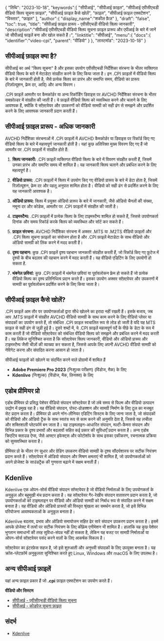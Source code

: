 {
"तिथि": "2023-10-18",
   "keywords":[
"सीपीआई",
"सीपीआई फ़ाइल",
"सीपीआई एवीसीएचडी वीडियो क्लिप सूचना फ़ाइल",
"सीपीआई फ़ाइल कैसे खोलें",
"फ़ाइल",
"सीपीआई फ़ाइल एक्सटेंशन",
"विस्तार",
"फ़ाइल"
],
   "author":{
"display_name":"शकील फ़ैज़"
},
"draft": "false",
"toc": true,
"title": "सीपीआई फ़ाइल प्रारूप - एवीसीएचडी वीडियो क्लिप जानकारी",
   "description":"सीपीआई एवीसीएचडी वीडियो क्लिप सूचना फ़ाइल प्रारूप और एपीआई के बारे में जानें जो सीपीआई फाइलें बना और खोल सकते हैं।",
"linktitle": "सीपीआई",
   "menu":{
      "docs":{
         "identifier":"video-cpi",
"parent": "वीडियो"
}
},
"लास्टमॉड": "2023-10-18"
}

## सीपीआई फ़ाइल क्या है?

सीपीआई का अर्थ "क्लिप सूचना" है और इसका उपयोग एवीसीएचडी निर्देशिका संरचना के भीतर व्यक्तिगत वीडियो क्लिप के बारे में मेटाडेटा संग्रहीत करने के लिए किया जाता है। इन .CPI फ़ाइलों में वीडियो क्लिप के बारे में जानकारी होती है, जैसे प्रत्येक क्लिप का प्रारंभ और समाप्ति समय, वीडियो का प्रारूप (रिज़ॉल्यूशन, फ़्रेम दर, आदि) और अन्य विवरण।

.CPI फ़ाइलें आमतौर पर कैमकॉर्डर या अन्य रिकॉर्डिंग डिवाइस पर AVCHD निर्देशिका संरचना के भीतर सबफ़ोल्डर में संग्रहीत की जाती हैं। ये फ़ाइलें वीडियो क्लिप को व्यवस्थित करने और चलाने के लिए आवश्यक हैं, क्योंकि ये सॉफ़्टवेयर और उपकरणों को वीडियो सामग्री को सही ढंग से समझने और प्रदर्शित करने के लिए आवश्यक जानकारी प्रदान करती हैं।

## सीपीआई फ़ाइल प्रारूप - अधिक जानकारी

AVCHD निर्देशिका संरचनाओं में .CPI फ़ाइलों में AVCHD कैमकोर्डर या डिवाइस पर रिकॉर्ड किए गए वीडियो क्लिप के बारे में महत्वपूर्ण जानकारी होती है। यहां कुछ अतिरिक्त मुख्य विवरण दिए गए हैं जो आमतौर पर .CPI फ़ाइलों में संग्रहीत होते हैं:

1. **क्लिप जानकारी:** .CPI फ़ाइलें व्यक्तिगत वीडियो क्लिप के बारे में विवरण संग्रहीत करती हैं, जिसमें उनका प्रारंभ और समाप्ति समय भी शामिल है। यह जानकारी क्लिप चलाने और प्रबंधित करने के लिए महत्वपूर्ण है।
    







2. **वीडियो प्रारूप:** .CPI फ़ाइलों में क्लिप में उपयोग किए गए वीडियो प्रारूप के बारे में डेटा होता है, जिसमें रिज़ॉल्यूशन, फ़्रेम दर और पहलू अनुपात शामिल होता है। वीडियो को सही ढंग से प्रदर्शित करने के लिए यह जानकारी आवश्यक है।
    







3. **ऑडियो प्रारूप:** क्लिप में प्रयुक्त ऑडियो प्रारूप के बारे में जानकारी, जैसे ऑडियो चैनलों की संख्या, नमूना दर और कोडेक, आमतौर पर .CPI फ़ाइलों में संग्रहीत की जाती है।
    







4. **टाइमस्टैम्प:** .CPI फ़ाइलों में प्रत्येक क्लिप के लिए टाइमस्टैम्प शामिल हो सकते हैं, जिससे उपयोगकर्ता दिनांक और समय रिकॉर्ड करके क्लिप को व्यवस्थित और सॉर्ट कर सकते हैं।
    







5. **फ़ाइल संरचना:** AVCHD निर्देशिका संरचना में अक्सर .MTS या .M2TS वीडियो फ़ाइलों और .CPI क्लिप सूचना फ़ाइलों का संयोजन होता है और .CPI फ़ाइलें मेटाडेटा के साथ वीडियो और ऑडियो सामग्री को लिंक करने में मदद करती हैं।
    







6. **दृश्य पहचान:** कुछ .CPI फ़ाइलें दृश्य पहचान जानकारी संग्रहीत करती हैं, जो रिकॉर्ड किए गए फ़ुटेज में दृश्यों के बीच बदलाव की पहचान करने में मदद करती हैं। यह वीडियो एडिटिंग के लिए उपयोगी हो सकता है.
    







7. **थंबनेल छवियां:** कुछ .CPI फ़ाइलों में थंबनेल छवियां या पूर्वावलोकन फ़्रेम हो सकते हैं जो प्रत्येक वीडियो क्लिप का दृश्य प्रतिनिधित्व प्रदान करते हैं। इसका उपयोग अक्सर सॉफ़्टवेयर और उपकरणों में सामग्री का पूर्वावलोकन प्रदर्शित करने के लिए किया जाता है।
    







## सीपीआई फ़ाइल कैसे खोलें?

.CPI फ़ाइलें आम तौर पर उपयोगकर्ताओं द्वारा सीधे खोलने का इरादा नहीं रखती हैं। इसके बजाय, जब आप .MTS फ़ाइलों में संग्रहीत AVCHD वीडियो सामग्री के साथ काम करने के लिए वीडियो प्लेयर या संपादकों का उपयोग करते हैं, तो संबंधित .CPI फ़ाइल स्वचालित रूप से लोड हो जाती है यदि यह MTS फ़ाइल से सही ढंग से जुड़ी हुई है। दूसरे शब्दों में, ये .CPI फ़ाइलें महत्वपूर्ण पर्दे के पीछे के डेटा के रूप में काम करती हैं जो वीडियो सॉफ़्टवेयर को संबंधित वीडियो क्लिप को समझने और प्रबंधित करने में मदद करती हैं। यह लिंकेज सुनिश्चित करता है कि सॉफ़्टवेयर क्लिप जानकारी, वीडियो और ऑडियो प्रारूप और टाइमस्टैम्प जैसी चीज़ों की व्याख्या कर सकता है, जिससे आपके लिए अपनी AVCHD वीडियो सामग्री को नेविगेट करना और संपादित करना आसान हो जाता है।

सीपीआई फाइलों को खोलने या संदर्भित करने वाले प्रोग्रामों में शामिल हैं

- **Adobe Premiere Pro 2023** (निःशुल्क परीक्षण) (विंडोज, मैक) के लिए
- **Kdenlive** (निःशुल्क) (विंडोज, मैक, लिनक्स) के लिए

## एडोब प्रीमियर प्रो

एडोब प्रीमियर प्रो प्रसिद्ध पेशेवर वीडियो संपादन सॉफ्टवेयर है जो लंबे समय से फिल्म और वीडियो उत्पादन उद्योग में प्रमुख रहा है। यह वीडियो संपादन, पोस्ट-प्रोडक्शन और सामग्री निर्माण के लिए टूल का मजबूत सेट प्रदान करता है। प्रीमियर प्रो अपने नॉन-लीनियर एडिटिंग सिस्टम के लिए जाना जाता है, जो संपादकों को वीडियो और ऑडियो ट्रैक के साथ स्वतंत्र रूप से काम करने की अनुमति देता है, जिससे यह लचीला और शक्तिशाली प्लेटफॉर्म बन जाता है। यह टाइमलाइन-आधारित संपादन, मल्टी-कैमरा संपादन और विभिन्न प्रकार के दृश्य प्रभावों और बदलावों सहित कई प्रकार की सुविधाएँ प्रदान करता है। अन्य एडोब क्रिएटिव क्लाउड ऐप्स, जैसे आफ्टर इफेक्ट्स और फोटोशॉप के साथ इसका एकीकरण, रचनात्मक प्रक्रिया को सुव्यवस्थित करता है।

प्रीमियर प्रो के भीतर रंग सुधार और ग्रेडिंग उपकरण वीडियो सामग्री के दृश्य सौंदर्यशास्त्र पर सटीक नियंत्रण प्रदान करते हैं। सॉफ़्टवेयर में ऑडियो संपादन और मिश्रण क्षमताएं भी शामिल हैं, जो उपयोगकर्ताओं को अपने प्रोजेक्ट के साउंडट्रैक की गुणवत्ता बढ़ाने में सक्षम बनाती हैं।

## Kdenlive

Kdenlive एक ओपन-सोर्स वीडियो संपादन सॉफ्टवेयर है जो वीडियो निर्माताओं के लिए उपयोगकर्ता के अनुकूल और बहुमुखी मंच प्रदान करता है। यह सॉफ़्टवेयर गैर-रेखीय संपादन वातावरण प्रदान करता है, जो उपयोगकर्ताओं को टाइमलाइन पर वीडियो और ऑडियो सामग्री को निर्बाध रूप से संपादित करने में सक्षम बनाता है। यह वीडियो और ऑडियो प्रारूपों की विस्तृत श्रृंखला का समर्थन करता है, जो इसे विभिन्न परियोजना आवश्यकताओं के अनुकूल बनाता है।

Kdenlive बदलाव, प्रभाव और ऑडियो समायोजन सहित ढेर सारे संपादन उपकरण प्रदान करता है। इसमें आपके प्रोजेक्ट में तत्वों पर सटीक नियंत्रण के लिए कीफ़्रेम एनीमेशन भी शामिल है। हालांकि यह कुछ पेशेवर भुगतान समाधानों की तरह सुविधा-संपन्न नहीं हो सकता है, लेकिन यह बजट पर सामग्री निर्माताओं या ओपन-सोर्स सॉफ़्टवेयर पसंद करने वालों के लिए आकर्षक विकल्प है।

सॉफ़्टवेयर का इंटरफ़ेस सहज है, जो इसे शुरुआती और अनुभवी संपादकों के लिए उपयुक्त बनाता है। यह क्रॉस-प्लेटफ़ॉर्म अनुकूलता सुनिश्चित करते हुए Linux, Windows और macOS के लिए उपलब्ध है।

## अन्य सीपीआई फ़ाइलें

यहां अन्य फ़ाइल प्रकार हैं जो **.cpi** फ़ाइल एक्सटेंशन का उपयोग करते हैं।

**वीडियो और सिस्टम**
- [सीपीआई - एवीसीएचडी वीडियो क्लिप सूचना](/hi/वीडियो/सीपीआई/)
- [सीपीआई - कोडपेज सूचना फ़ाइल](/hi/सिस्टम/सीपीआई/)

## संदर्भ
* [Kdenlive](https://en.wikipedia.org/wiki/Kdenlive)

